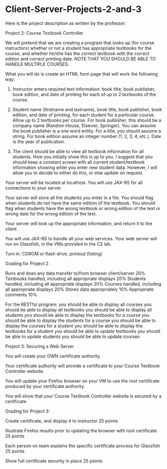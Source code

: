 # Client-Server-Projects-2-and-3

Here is the project description as written by the professor:

Project 2: Course Textbook Controller

We will pretend that we are creating a program that looks up (for course instructors)
whether or not a student has appropriate textbooks for the course, and whether he/she has
the correct textbook with the correct edition and correct printing date. NOTE THAT
YOU SHOULD BE ABLE TO HANDLE MULTIPLE COURSES.

What you will do is create an HTML form page that will work the following way:

1) Instructor enters required text information: book title, book publisher, book edition,
   and date of printing for each of up to 2 textbooks of the course.
   
2) Student name (firstname and lastname), book title, book publisher, book edition, and
   date of printing, for each student for a particular course. Allow up to 2 textbooks per
   course. For book publisher, this should be a company name (Random House,
   Elsevier, Springer). You can assume the book publisher is a one word entity. For a 
   title, you should assume a string. For book edition assume an integer number (1, 2, 3,
   4, etc.). Date is the year of publication.
   
3) The client should be able to view all textbook information for all students. How you
   initially show this is up to you. I suggest that you should keep a constant screen with
   all current student/textbook information showing while you enter new student data.
   However, I will allow you to decide to either do this, or else update on request.
   
Your server will be located at localhost. You will use JAX-RS for all connections to
your server.

Your server will store all the students you enter in a file. You should flag when students
do not have the same edition of the textbook. You should flag when students have the
wrong textbook or wrong edition of the text or wrong date for the wrong edition of the
text.

Your server will look up the appropriate information, and return it to the client.

You will use JAX-RS to handle all your web services. Your web server will run on
Glassfish, in the VMs provided in the CS lab.

Turn in: CDROM or flash drive, printout (listing)


Grading for Project 2

Runs and does any data transfer to/from browser client/server       20%
Textbooks handled, including all appropriate displays               20%
Students handled, including all appropriate displays                20%
Courses handled, including all appropriate displays                 20%
Stores data appropriately                                           10%
Appropriate comments                                                10%

For the RESTful program:
you should be able to display all courses
you should be able to display all textbooks
you should be able to display all students
you should be able to display the textbooks for a course
you should be able to display the students for a course
you should be able to display the courses for a student
you should be able to display the textbooks for a student
you should be able to update textbooks
you should be able to update students
you should be able to update courses



Project 3: Securing a Web Server

You will create your OWN certificate authority.

Your certificate authority will provide a certificate to your Course Textbook Controller
website.

You will update your Firefox browser on your VM to use the root certificate produced by
your certificate authority.

You will show that your Course Textbook Controller website is secured by a certificate.

Grading for Project 3:

Create certificate, and display it to instructor                                25 points

Illustrate Firefox results prior to updating the browser with root certificate  25 points

Each person on team explains the specific certificate process for Glassfish     25 points

Show full certificate security in place                                         25 points
